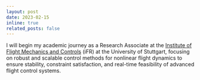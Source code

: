 ```yaml
---
layout: post
date: 2023-02-15 
inline: true
related_posts: false
---
```

I will begin my academic journey as a Research Associate at the [Institute of Flight Mechanics and Controls](https://www.ifr.uni-stuttgart.de/) (iFR) at the University of Stuttgart, focusing on robust and scalable control methods for nonlinear flight dynamics to ensure stability, constraint satisfaction, and real-time feasibility of advanced flight control systems.